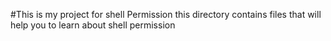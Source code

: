 #This is my project for shell Permission
this directory contains files that will help you to learn about shell permission
